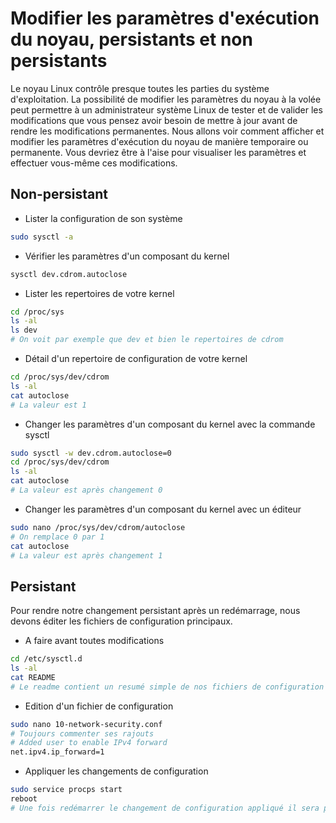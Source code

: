 # Modifier les paramètres d'exécution du noyau, persistants et non persistants
Le noyau Linux contrôle presque toutes les parties du système d'exploitation.
La possibilité de modifier les paramètres du noyau à la volée peut permettre à un administrateur système Linux de tester et de valider les modifications que vous pensez avoir besoin de mettre à jour avant de rendre les modifications permanentes.
Nous allons voir comment afficher et modifier les paramètres d'exécution du noyau de manière temporaire ou permanente.
Vous devriez être à l'aise pour visualiser les paramètres et effectuer vous-même ces modifications.

## Non-persistant
- Lister la configuration de son système

```bash
sudo sysctl -a
```

- Vérifier les paramètres d'un composant du kernel

```bash
sysctl dev.cdrom.autoclose
```

- Lister les repertoires de votre kernel

```bash
cd /proc/sys
ls -al
ls dev
# On voit par exemple que dev et bien le repertoires de cdrom
```

- Détail d'un repertoire de configuration de votre kernel

```bash
cd /proc/sys/dev/cdrom
ls -al
cat autoclose
# La valeur est 1
```

- Changer les paramètres d'un composant du kernel avec la commande sysctl

```bash
sudo sysctl -w dev.cdrom.autoclose=0
cd /proc/sys/dev/cdrom
ls -al
cat autoclose
# La valeur est après changement 0
```

- Changer les paramètres d'un composant du kernel avec un éditeur

```bash
sudo nano /proc/sys/dev/cdrom/autoclose
# On remplace 0 par 1
cat autoclose
# La valeur est après changement 1
```

## Persistant
Pour rendre notre changement persistant après un redémarrage, nous devons éditer les fichiers de configuration principaux.

- A faire avant toutes modifications

```bash
cd /etc/sysctl.d
ls -al
cat README
# Le readme contient un resumé simple de nos fichiers de configuration
```

- Edition d'un fichier de configuration

```bash
sudo nano 10-network-security.conf
# Toujours commenter ses rajouts
# Added user to enable IPv4 forward
net.ipv4.ip_forward=1
```

- Appliquer les changements de configuration

```bash
sudo service procps start
reboot
# Une fois redémarrer le changement de configuration appliqué il sera persistant
```
